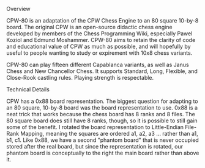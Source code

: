 Overview

CPW-80 is an adaptation of the CPW Chess Engine to an 80 square 10-by-8 board. The original CPW is an open-source didactic chess engine developed by members of the Chess Programming Wiki, especially Pawel Koziol and Edmund Moshammer. CPW-80 aims to retain the clarity of code and educational value of CPW as much as possible, and will hopefully by useful to people wanting to study or expirement with 10x8 chess variants.

CPW-80 can play fifteen different Capablanca variants, as well as Janus Chess and New Chancellor Chess. It supports Standard, Long, Flexible, and Close-Rook castling rules. Playing strength is respectable.


Technical Details

CPW has a 0x88 board representation. The biggest question for adapting to an 80 square, 10-by-8 board was the board representation to use. 0x88 is a neat trick that works because the chess board has 8 ranks and 8 files. The 80 square board does still have 8 ranks, though, so it is possible to still gain some of the benefit. I rotated the board representation to Little-Endian File-Rank Mapping, meaning the squares are ordered a1, a2, a3 … rather than a1, b1, c1. Like 0x88, we have a second "phantom board" that is never occupied stored after the real board, but since the representation is rotated, our phantom board is conceptually to the right the main board rather than above it. 
